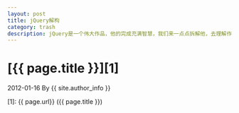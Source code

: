 ```yaml
---
layout: post
title: jQuery解构
category: trash
description: jQuery是一个伟大作品，他的完成充满智慧，我们来一点点拆解他，去理解作者的思想精华。
---
```

# [{{ page.title }}][1]
2012-01-16 By {{ site.author_info }}


[swinghu]:    http://swinghu.github.com  "swinghu"
[1]:    {{ page.url}}  ({{ page.title }})
